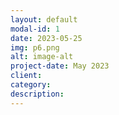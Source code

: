 ```yaml
---
layout: default
modal-id: 1
date: 2023-05-25
img: p6.png
alt: image-alt
project-date: May 2023
client:
category:
description:
---
```

